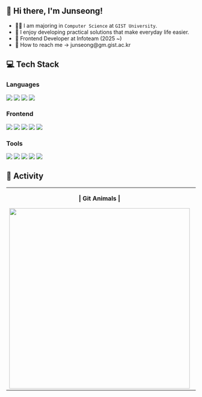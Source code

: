 ## 👋 Hi there, I'm Junseong!
<ul> 
  <li>🧑‍💻 I am majoring in <code>Computer Science</code> at <code>GIST University</code>.</li>
  <li>🌱 I enjoy developing practical solutions that make everyday life easier.</li>
  <li>🚀 Frontend Developer at Infoteam (2025 ~)</li>
  <li>📮 How to reach me → junseong@gm.gist.ac.kr</li>
</ul>

## 💻 Tech Stack
### Languages
<div>
  <img src="https://img.shields.io/badge/Python-3776AB?style=for-the-badge&logo=Python&logoColor=white">
  <img src="https://img.shields.io/badge/javascript-F7DF1E?style=for-the-badge&logo=javascript&logoColor=black">
  <img src="https://img.shields.io/badge/typescript-3178C6?style=for-the-badge&logo=typescript&logoColor=white">
  <img src="https://img.shields.io/badge/C++-00599C?style=for-the-badge&logo=cplusplus&logoColor=white">
</div>

### Frontend
<div>
  <img src="https://img.shields.io/badge/html5-E34F26?style=for-the-badge&logo=html5&logoColor=white">
  <img src="https://img.shields.io/badge/css-663399?style=for-the-badge&logo=css&logoColor=white">
  <img src="https://img.shields.io/badge/react-61DAFB?style=for-the-badge&logo=react&logoColor=black">
  <img src="https://img.shields.io/badge/vite-646CFF?style=for-the-badge&logo=vite&logoColor=white">
  <img src="https://img.shields.io/badge/tailwindcss-06B6D4?style=for-the-badge&logo=tailwindcss&logoColor=white">
</div>

### Tools
<div>
  <img src="https://img.shields.io/badge/Git-F05032?style=for-the-badge&logo=git&logoColor=white" />
  <img src="https://img.shields.io/badge/GitHub-181717?style=for-the-badge&logo=github&logoColor=white" />
  <img src="https://img.shields.io/badge/Notion-000000?style=for-the-badge&logo=notion&logoColor=white" />
  <img src="https://img.shields.io/badge/Slack-4A154B?style=for-the-badge&logo=slack&logoColor=white" />
  <img src="https://img.shields.io/badge/Figma-F24E1E?style=for-the-badge&logo=figma&logoColor=white" />
</div>

## 🏀 Activity
<table align="center">
  <tr>
    <td align="center">
      <p><b>| Git Animals |</b></p>
      <a href="https://github.com/devxb/gitanimals">
        <img src="https://render.gitanimals.org/farms/Junseong0829" width="480" />
      </a>
    </td>
    <td align="center">
      <p><b>| BaekJoon Solved.ac |</b></p>
      <img src="http://mazassumnida.wtf/api/v2/generate_badge?boj=kirara8029" width="480" />
    </td>
  </tr>
</table>


<!--
**Junseong0829/Junseong0829** is a ✨ _special_ ✨ repository because its `README.md` (this file) appears on your GitHub profile.

Here are some ideas to get you started:

- 🔭 I’m currently working on ...
- 🌱 I’m currently learning ...
- 👯 I’m looking to collaborate on ...
- 🤔 I’m looking for help with ...
- 💬 Ask me about ...
- 📫 How to reach me: ...
- 😄 Pronouns: ...
- ⚡ Fun fact: ...
-->
